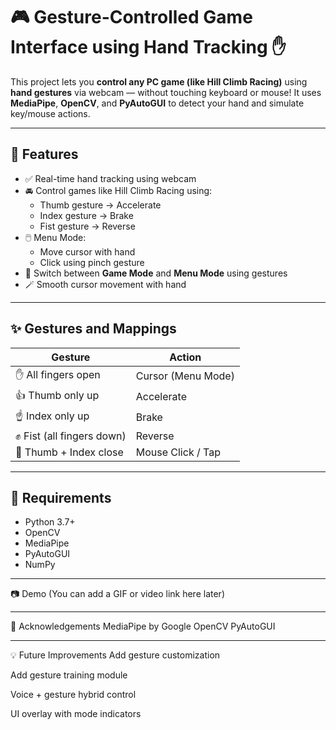 # 🎮 Gesture-Controlled Game Interface using Hand Tracking ✋

This project lets you **control any PC game (like Hill Climb Racing)** using **hand gestures** via webcam — without touching keyboard or mouse! It uses **MediaPipe**, **OpenCV**, and **PyAutoGUI** to detect your hand and simulate key/mouse actions.

---

## 🧠 Features

- ✅ Real-time hand tracking using webcam
- 🚘 Control games like Hill Climb Racing using:
  - Thumb gesture → Accelerate
  - Index gesture → Brake
  - Fist gesture → Reverse
- 🖱️ Menu Mode:
  - Move cursor with hand
  - Click using pinch gesture
- 🔁 Switch between **Game Mode** and **Menu Mode** using gestures
- 🪄 Smooth cursor movement with hand

---

## ✨ Gestures and Mappings

| Gesture                      | Action                 |
|-----------------------------|------------------------|
| ✋ All fingers open          | Cursor (Menu Mode)     |
| 👍 Thumb only up            | Accelerate             |
| ☝️ Index only up           | Brake                  |
| ✊ Fist (all fingers down)   | Reverse                |
| 🤏 Thumb + Index close      | Mouse Click / Tap      |

---

## 🔧 Requirements

- Python 3.7+
- OpenCV
- MediaPipe
- PyAutoGUI
- NumPy
  
---

📷 Demo
(You can add a GIF or video link here later)

---

🙌 Acknowledgements
MediaPipe by Google
OpenCV
PyAutoGUI

---
💡 Future Improvements
Add gesture customization

Add gesture training module

Voice + gesture hybrid control

UI overlay with mode indicators
